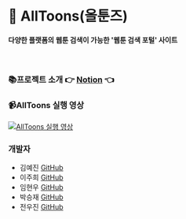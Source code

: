 # :speech_balloon: AllToons(올툰즈)

#### 다양한 플랫폼의 웹툰 검색이 가능한 '웹툰 검색 포털' 사이트
<br>

### :books:프로젝트 소개 :point_right: [Notion](https://wujin97.notion.site/AllToons-Spring-98ffb97806104e21ba1d27222ce7748b) :point_left:

### :video_camera:AllToons 실행 영상<br>
[![AllToons 실행 영상](https://img.youtube.com/vi/ph1qATLq7V0/0.jpg)](https://youtu.be/ph1qATLq7V0)

### 개발자
* 김예진 [GitHub](https://github.com/Gimyejin)
* 이주희 [GitHub](https://github.com/2ggg)
* 임현우 [GitHub](https://github.com/ejffoddl1)
* 박승재 [GitHub](https://github.com/parkseungjae)
* 전우진 [GitHub](https://github.com/woojin97318)
